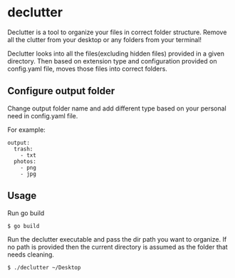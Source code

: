 # declutter

Declutter is a tool to organize your files in correct folder structure. 
Remove all the clutter from your desktop or any folders from your terminal!

Declutter looks into all the files(excluding hidden files) provided in a given directory. Then based on extension type and configuration provided 
on config.yaml file, moves those files into correct folders.

## Configure output folder 
Change output folder name and add different type based on your personal need in config.yaml file. 

For example:
```
output:
  trash: 
    - txt
  photos:
    - png
    - jpg

```

## Usage

Run go build 

```bash
$ go build 
```

Run the declutter executable and pass the dir path you want to organize.
If no path is provided then the current directory is assumed as the folder that needs cleaning.

```bash
$ ./declutter ~/Desktop
```
